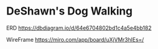 # DeShawn's Dog Walking

ERD
https://dbdiagram.io/d/64e6704802bd1c4a5e4bb182

WireFrame
https://miro.com/app/board/uXjVMr3hIEs=/
